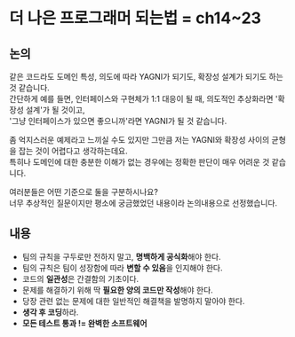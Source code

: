 # 더 나은 프로그래머 되는법 = ch14~23

## 논의

같은 코드라도 도메인 특성, 의도에 따라 YAGNI가 되기도, 확장성 설계가 되기도 하는 것 같습니다.  
간단하게 예를 들면, 인터페이스와 구현체가 1:1 대응이 될 때, 의도적인 추상화라면 '확장성 설계'가 될 것이고,  
'그냥 인터페이스가 있으면 좋으니까'라면 YAGNI가 될 것 같습니다.

좀 억지스러운 예제라고 느끼실 수도 있지만 그만큼 저는 YAGNI와 확장성 사이의 균형을 잡는 것이 어렵다고 생각하는데요.  
특히나 도메인에 대한 충분한 이해가 없는 경우에는 정확한 판단이 매우 어려운 것 같습니다.

여러분들은 어떤 기준으로 둘을 구분하시나요?  
너무 추상적인 질문이지만 평소에 궁금했었던 내용이라 논의내용으로 선정했습니다.

## 내용

- 팀의 규칙을 구두로만 전하지 말고, **명백하게 공식화**해야 한다.
- 팀의 규칙은 팀이 성장함에 따라 **변할 수 있음**을 인지해야 한다.
- 코드의 **일관성**은 간결함의 기초이다.
- 문제를 해결하기 위해 딱 **필요한 양의 코드만 작성**해야 한다.
- 당장 관련 없는 문제에 대한 일반적인 해결책을 발명하지 말아야 한다.
- **생각 후 코딩**하라.
- **모든 테스트 통과 != 완벽한 소프트웨어**